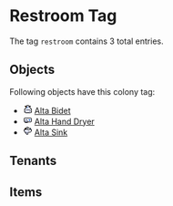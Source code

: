 # Restroom Tag

The tag `restroom` contains 3 total entries.

## Objects

Following objects have this colony tag:

- <img src="https://raw.githubusercontent.com/Ceterai/Enternia/main/objects/alta/cafe/bidet/icon.png" alt="Alta Bidet icon" loading="lazy" height=16px width="auto" /> [Alta Bidet](https://ceterai.github.io/MyEnternia/Wiki/AltaBidet)
- <img src="https://raw.githubusercontent.com/Ceterai/Enternia/main/objects/alta/cafe/hand_dryer/icon.png" alt="Alta Hand Dryer icon" loading="lazy" height=16px width="auto" /> [Alta Hand Dryer](https://ceterai.github.io/MyEnternia/Wiki/AltaHandDryer)
- <img src="https://raw.githubusercontent.com/Ceterai/Enternia/main/objects/alta/cooking/sink/icon.png" alt="Alta Sink icon" loading="lazy" height=16px width="auto" /> [Alta Sink](https://ceterai.github.io/MyEnternia/Wiki/AltaSink)

## Tenants

## Items
